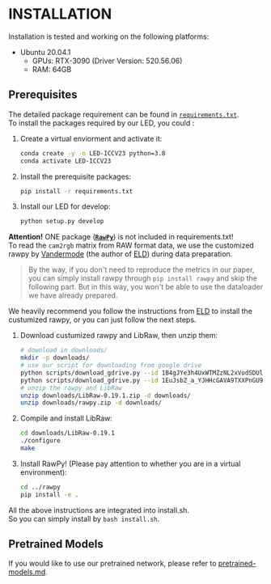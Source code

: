 # INSTALLATION

Installation is tested and working on the following platforms:

- Ubuntu 20.04.1
  - GPUs: RTX-3090 (Driver Version: 520.56.06)
  - RAM: 64GB

## Prerequisites

The detailed package requirement can be found in [`requirements.txt`](../requirements.txt).<br/>
To install the packages required by our LED, you could :

1. Create a virtual enviorment and activate it:
   ```bash
   conda create -y -n LED-ICCV23 python=3.8
   conda activate LED-ICCV23
   ```
2. Install the prerequisite packages:
   ```bash
   pip install -r requirements.txt
   ```
3. Install our LED for develop:
   ```bash
   python setup.py develop
   ```

**Attention!** ONE package ([**`RawPy`**](https://github.com/letmaik/rawpy)) is not included in requirements.txt! <br/>
To read the `cam2rgb` matrix from RAW format data, we use the customized rawpy by [Vandermode](https://github.com/Vandermode) (the author of [ELD](https://github.com/Vandermode/ELD)) during data preparation.
> By the way, if you don't need to reproduce the metrics in our paper, you can simply install rawpy through `pip install rawpy` and skip the following part. But in this way, you won't be able to use the dataloader we have already prepared.

We heavily recommend you follow the instructions from [ELD](https://github.com/Vandermode/ELD#prerequisites) to install the custumized rawpy, or you can just follow the next steps.

1. Download custumized rawpy and LibRaw, then unzip them:
   ```bash
   # download in downloads/
   mkdir -p downloads/
   # use our script for downloading from google drive
   python scripts/download_gdrive.py --id 1B4gJYe3h4UxWTMZzNL2xVodSDUlNbeAR --save-path downloads/LibRaw-0.19.1.zip
   python scripts/download_gdrive.py --id 1EuJsbZ_a_YJHHcGAVA9TXXPnGU90QoP4 --save-path downloads/rawpy.zip
   # unzip the rawpy and LibRaw
   unzip downloads/LibRaw-0.19.1.zip -d downloads/
   unzip downloads/rawpy.zip -d downloads/
   ```
2. Compile and install LibRaw:
   ```bash
   cd downloads/LibRaw-0.19.1
   ./configure
   make
   ```
3. Install RawPy! (Please pay attention to whether you are in a virtual environment):
   ```bash
   cd ../rawpy
   pip install -e .
   ```

All the above instructions are integrated into install.sh.<br/>
So you can simply install by `bash install.sh`.

## Pretrained Models

If you would like to use our pretrained network, please refer to [pretrained-models.md](pretrained-models.md).
